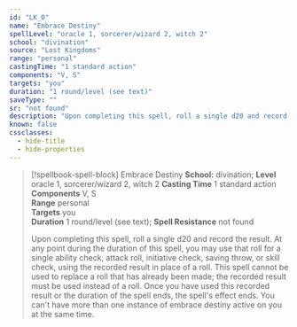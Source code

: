 ```yaml
---
id: "LK_0"
name: "Embrace Destiny"
spellLevel: "oracle 1, sorcerer/wizard 2, witch 2"
school: "divination"
source: "Lost Kingdoms"
range: "personal"
castingTime: "1 standard action"
components: "V, S"
targets: "you"
duration: "1 round/level (see text)"
saveType: ""
sr: "not found"
description: "Upon completing this spell, roll a single d20 and record the result. At any point during the duration of this spell, you may use that roll for a single ability check, attack roll, initiative check, saving throw, or skill check, using the recorded result in place of a roll. This spell cannot be used to replace a roll that has already been made; the recorded result must be used instead of a roll. Once you have used this recorded result or the duration of the spell ends, the spell's effect ends. You can't have more than one instance of embrace destiny active on you at the same time."
known: false
cssclasses:
  - hide-title
  - hide-properties
---
```


> [!spellbook-spell-block] Embrace Destiny
> **School:** divination; **Level** oracle 1, sorcerer/wizard 2, witch 2
> **Casting Time** 1 standard action  
> **Components** V, S  
> **Range** personal  
> **Targets** you  
> **Duration** 1 round/level (see text); **Spell Resistance** not found
> 
> Upon completing this spell, roll a single d20 and record the result. At any point during the duration of this spell, you may use that roll for a single ability check, attack roll, initiative check, saving throw, or skill check, using the recorded result in place of a roll. This spell cannot be used to replace a roll that has already been made; the recorded result must be used instead of a roll. Once you have used this recorded result or the duration of the spell ends, the spell's effect ends. You can't have more than one instance of embrace destiny active on you at the same time.